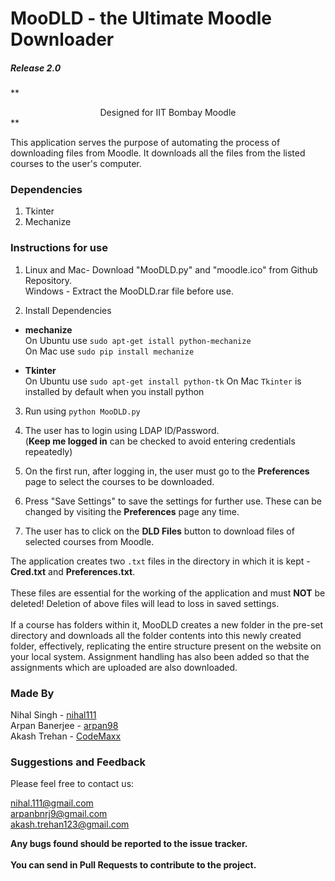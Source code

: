 # MooDLD - the Ultimate Moodle Downloader

##### Release 2.0

** <center> Designed for IIT Bombay Moodle </center> **

This application serves the purpose of automating the process of downloading files from Moodle.
It downloads all the files from the listed courses to the user's computer.

### Dependencies

1. Tkinter
2. Mechanize

### Instructions for use

1. Linux and Mac- Download "MooDLD.py" and "moodle.ico" from Github Repository.<br/>
Windows - Extract the MooDLD.rar file before use.

2. Install Dependencies
  - **mechanize**  <br/>On Ubuntu use `sudo apt-get istall python-mechanize`<br/>
  On Mac use `sudo pip install mechanize`

  - **Tkinter** <br/>
  On Ubuntu use `sudo apt-get install python-tk`
  On Mac `Tkinter` is installed by default when you install python

3. Run using `python MooDLD.py`

4. The user has to login using LDAP ID/Password. <br/>(**Keep me logged in** can be checked to avoid entering credentials repeatedly)

5. On the first run, after logging in, the user must go to the **Preferences** page to select the courses to be downloaded.

6. Press "Save Settings" to save the settings for further use. These can be changed by visiting the **Preferences** page any time.

7. The user has to click on the **DLD Files** button to download files of selected courses from Moodle.


The application creates two `.txt` files in the directory in which it is kept - **Cred.txt** and **Preferences.txt**.
<br/><br/>These files are essential for the working of the application and must **NOT** be deleted! Deletion of above files will lead to loss in saved settings.<br/><br/>
If a course has folders within it, MooDLD creates a new folder in the pre-set directory and downloads all the folder contents into this newly created folder, effectively, replicating the entire structure present on the website on your local system.
Assignment handling has also been added so that the assignments which are uploaded are also downloaded.

### Made By
Nihal Singh - [nihal111](https://github.com/nihal111)<br/>
Arpan Banerjee - [arpan98](https://github.com/arpan98)<br/>
Akash Trehan - [CodeMaxx](https://github.com/CodeMaxx)

### Suggestions and Feedback

Please feel free to contact us:

[nihal.111@gmail.com](nihal.111@gmail.com)<br/>
[arpanbnrj9@gmail.com](arpanbnrj9@gmail.com)<br/>
[akash.trehan123@gmail.com](akash.trehan123@gmail.com)<br/>

**Any bugs found should be reported to the issue tracker.**<br/><br/>
**You can send in Pull Requests to contribute to the project.**

